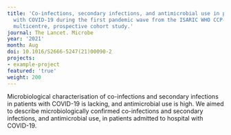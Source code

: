 ```yaml
---
title: 'Co-infections, secondary infections, and antimicrobial use in patients hospitalised
  with COVID-19 during the first pandemic wave from the ISARIC WHO CCP-UK study: a
  multicentre, prospective cohort study.'
journal: The Lancet. Microbe
year: '2021'
month: Aug
doi: 10.1016/S2666-5247(21)00090-2
projects:
- example-project
featured: 'true'
weight: 200
---
```


Microbiological characterisation of co-infections and secondary infections in patients with COVID-19 is lacking, and antimicrobial use is high. We aimed to describe microbiologically confirmed co-infections and secondary infections, and antimicrobial use, in patients admitted to hospital with COVID-19.